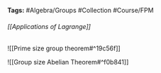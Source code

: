 **Tags:**  #Algebra/Groups #Collection #Course/FPM  
###### [[Applications of Lagrange]]

![[Prime size group theorem#^19c56f]]

![[Group size Abelian Theorem#^f0b841]]